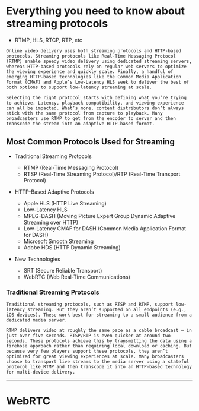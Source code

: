 # Everything you need to know about streaming protocols

* RTMP, HLS, RTCP, RTP, etc

```
Online video delivery uses both streaming protocols and HTTP-based protocols. Streaming protocols like Real-Time Messaging Protocol (RTMP) enable speedy video delivery using dedicated streaming servers, whereas HTTP-based protocols rely on regular web servers to optimize the viewing experience and quickly scale. Finally, a handful of emerging HTTP-based technologies like the Common Media Application Format (CMAF) and Apple’s Low-Latency HLS seek to deliver the best of both options to support low-latency streaming at scale.
```

```
Selecting the right protocol starts with defining what you’re trying to achieve. Latency, playback compatibility, and viewing experience can all be impacted. What’s more, content distributors don’t always stick with the same protocol from capture to playback. Many broadcasters use RTMP to get from the encoder to server and then transcode the stream into an adaptive HTTP-based format.
```

## Most Common Protocols Used for Streaming

* Traditional Streaming Protocols
	* RTMP (Real-Time Messaging Protocol)
	* RTSP (Real-Time Streaming Protocol)/RTP (Real-Time Transport Protocol)

* HTTP-Based Adaptive Protocols
	* Apple HLS (HTTP Live Streaming)
	* Low-Latency HLS
	* MPEG-DASH (Moving Picture Expert Group Dynamic Adaptive Streaming over HTTP)
	* Low-Latency CMAF for DASH (Common Media Application Format for DASH)
	* Microsoft Smooth Streaming
	* Adobe HDS (HTTP Dynamic Streaming)

* New Technologies
	* SRT (Secure Reliable Transport)
	* WebRTC (Web Real-Time Communications)

### Traditional Streaming Protocols

```
Traditional streaming protocols, such as RTSP and RTMP, support low-latency streaming. But they aren’t supported on all endpoints (e.g., iOS devices). These work best for streaming to a small audience from a dedicated media server.

RTMP delivers video at roughly the same pace as a cable broadcast — in just over five seconds. RTSP/RTP is even quicker at around two seconds. These protocols achieve this by transmitting the data using a firehose approach rather than requiring local download or caching. But because very few players support these protocols, they aren’t optimized for great viewing experiences at scale. Many broadcasters choose to transport live streams to the media server using a stateful protocol like RTMP and then transcode it into an HTTP-based technology for multi-device delivery.
```


---

# WebRTC


